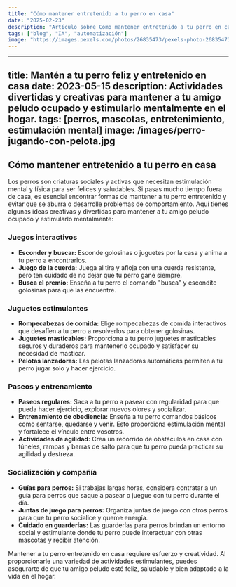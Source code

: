 ```yaml
---
title: "Cómo mantener entretenido a tu perro en casa"
date: "2025-02-23"
description: "Artículo sobre Cómo mantener entretenido a tu perro en casa"
tags: ["blog", "IA", "automatización"]
image: "https://images.pexels.com/photos/26835473/pexels-photo-26835473.jpeg?auto=compress&cs=tinysrgb&h=350"
---
```


---
title: Mantén a tu perro feliz y entretenido en casa
date: 2023-05-15
description: Actividades divertidas y creativas para mantener a tu amigo peludo ocupado y estimularlo mentalmente en el hogar.
tags: [perros, mascotas, entretenimiento, estimulación mental]
image: /images/perro-jugando-con-pelota.jpg
---

## Cómo mantener entretenido a tu perro en casa

Los perros son criaturas sociales y activas que necesitan estimulación mental y física para ser felices y saludables. Si pasas mucho tiempo fuera de casa, es esencial encontrar formas de mantener a tu perro entretenido y evitar que se aburra o desarrolle problemas de comportamiento. Aquí tienes algunas ideas creativas y divertidas para mantener a tu amigo peludo ocupado y estimularlo mentalmente:

### Juegos interactivos

* **Esconder y buscar:** Esconde golosinas o juguetes por la casa y anima a tu perro a encontrarlos.
* **Juego de la cuerda:** Juega al tira y afloja con una cuerda resistente, pero ten cuidado de no dejar que tu perro gane siempre.
* **Busca el premio:** Enseña a tu perro el comando "busca" y escondite golosinas para que las encuentre.

### Juguetes estimulantes

* **Rompecabezas de comida:** Elige rompecabezas de comida interactivos que desafíen a tu perro a resolverlos para obtener golosinas.
* **Juguetes masticables:** Proporciona a tu perro juguetes masticables seguros y duraderos para mantenerlo ocupado y satisfacer su necesidad de masticar.
* **Pelotas lanzadoras:** Las pelotas lanzadoras automáticas permiten a tu perro jugar solo y hacer ejercicio.

### Paseos y entrenamiento

* **Paseos regulares:** Saca a tu perro a pasear con regularidad para que pueda hacer ejercicio, explorar nuevos olores y socializar.
* **Entrenamiento de obediencia:** Enseña a tu perro comandos básicos como sentarse, quedarse y venir. Esto proporciona estimulación mental y fortalece el vínculo entre vosotros.
* **Actividades de agilidad:** Crea un recorrido de obstáculos en casa con túneles, rampas y barras de salto para que tu perro pueda practicar su agilidad y destreza.

### Socialización y compañía

* **Guías para perros:** Si trabajas largas horas, considera contratar a un guía para perros que saque a pasear o juegue con tu perro durante el día.
* **Juntas de juego para perros:** Organiza juntas de juego con otros perros para que tu perro socialice y queme energía.
* **Cuidado en guarderías:** Las guarderías para perros brindan un entorno social y estimulante donde tu perro puede interactuar con otras mascotas y recibir atención.

Mantener a tu perro entretenido en casa requiere esfuerzo y creatividad. Al proporcionarle una variedad de actividades estimulantes, puedes asegurarte de que tu amigo peludo esté feliz, saludable y bien adaptado a la vida en el hogar.